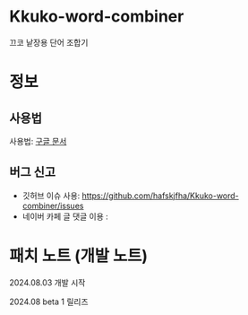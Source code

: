 # Kkuko-word-combiner
끄코 낱장용 단어 조합기

# 정보
## 사용법
사용법: [구글 문서](https://docs.google.com/document/d/1wlX4TaC4Y_b-Dnjjy5uXc0GwWpFy7GGE2EWwAAeLcSE)
<br>

## 버그 신고
+ 깃허브 이슈 사용: https://github.com/hafskjfha/Kkuko-word-combiner/issues
+ 네이버 카페 글 댓글 이용 : 

# 패치 노트 (개발 노트)

2024.08.03 개발 시작

2024.08 beta 1 릴리즈


